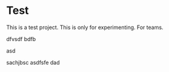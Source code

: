 
# Test
This is a test project. This is only for experimenting.
For teams.


dfvsdf bdfb

asd

sachjbsc
asdfsfe
dad

